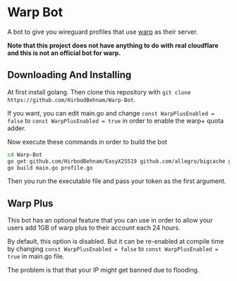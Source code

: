 # Warp Bot
A bot to give you wireguard profiles that use [warp](https://1.1.1.1) as their server.

**Note that this project does not have anything to do with real cloudflare and this is not an official bot for warp.**
## Downloading And Installing
At first install golang. Then clone this repository with `git clone https://github.com/HirbodBehnam/Warp-Bot`.

If you want, you can edit main.go and change `const WarpPlusEnabled = false` to `const WarpPlusEnabled = true` in order to enable the warp+ quota adder.

Now execute these commands in order to build the bot
```bash
cd Warp-Bot
go get github.com/HirbodBehnam/EasyX25519 github.com/allegro/bigcache github.com/go-telegram-bot-api/telegram-bot-api
go build main.go profile.go
```

Then you run the executable file and pass your token as the first argument.

## Warp Plus
This bot has an optional feature that you can use in order to allow your users add 1GB of warp plus to their account each 24 hours.

By default, this option is disabled. But it can be re-enabled at compile time by changing `const WarpPlusEnabled = false` to `const WarpPlusEnabled = true` in main.go file.

The problem is that that your IP might get banned due to flooding.